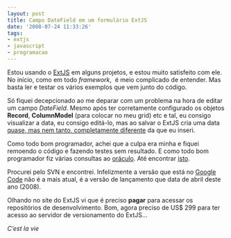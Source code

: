 ```yaml
---
layout: post
title: Campo DateField em um formulário ExtJS
date: '2008-07-24 11:33:26'
tags:
- extjs
- javascript
- programacao
---
```



Estou usando o [ExtJS](http://extjs.com/products/extjs/ "ExtJS") em alguns projetos, e estou muito satisfeito com ele. No início, como em todo *framework*,  é meio complicado de entender. Mas basta ler e testar os vários exemplos que vem junto do código.

Só fiquei decepcionado ao me deparar com um problema na hora de editar um campo *DateField*. Mesmo após ter corretamente configurado os objetos **Record**, **ColumnModel** (para colocar no meu grid) etc e tal, eu consigo visualizar a data, eu consigo editá-lo, mas ao salvar o ExtJS cria uma data [quase, mas nem tanto, completamente diferente](http://en.wikipedia.org/wiki/Notable_phrases_from_The_Hitchhiker%27s_Guide_to_the_Galaxy) da que eu inseri.

Como todo bom programador, achei que a culpa era minha e fiquei remoendo o código e fazendo testes sem resultado. E como todo bom programador fiz várias consultas ao [oráculo](http://www.google.com "O oráculo"). Até encontrar [isto](http://extjs.com/forum/showthread.php?t=40738 "OMG").

Procurei pelo SVN e encontrei. Infelizmente a versão que está no [Google Code](http://code.google.com/p/extjs-public/ "SVN") não é a mais atual, é a versão de lançamento que data de abril deste ano (2008).

Olhando no site do ExtJS vi que é preciso **pagar** para acessar os repositórios de desenvolvimento. Bom, agora preciso de US$ 299 para ter acesso ao servidor de versionamento do ExtJS…

*C’est la vie*


